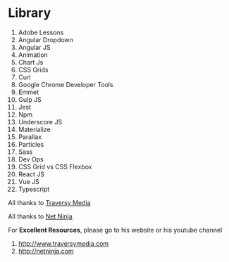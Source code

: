 # Library #
1) Adobe Lessons
2) Angular Dropdown
3) Angular JS
4) Animation
5) Chart Js
6) CSS Grids
7) Curl
8) Google Chrome Developer Tools
9) Emmet
10) Gulp JS
11) Jest
12) Npm
13) Underscore JS
14) Materialize
15) Parallax
16) Particles
17) Sass
18) Dev Ops
19) CSS Grid vs CSS Flexbox
20) React JS
21) Vue JS
22) Typescript

All thanks to [Traversy Media](http://www.traversymedia.com)

All thanks to [Net Ninja](http://www.netninja.com)

For **Excellent Resources**, please go to his website or his youtube channel
1) http://www.traversymedia.com
2) http://netninja.com